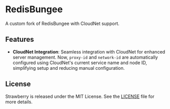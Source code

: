 # RedisBungee

A custom fork of RedisBungee with CloudNet support.

## Features

- **CloudNet Integration**: Seamless integration with CloudNet for enhanced server management. Now, `proxy-id`
  and `network-id` are automatically configured using CloudNet's current service name and node ID, simplifying setup and
  reducing manual configuration.

## License

Strawberry is released under the MIT License. See the [LICENSE](LICENSE) file for more details.